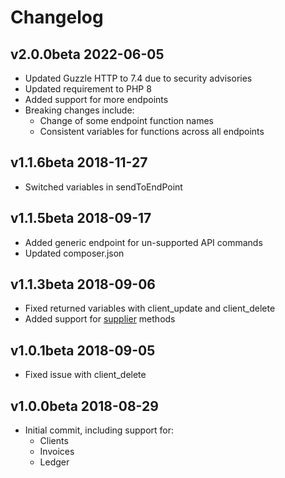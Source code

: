 # Changelog

## v2.0.0beta 2022-06-05

* Updated Guzzle HTTP to 7.4 due to security advisories
* Updated requirement to PHP 8
* Added support for more endpoints
* Breaking changes include:
  * Change of some endpoint function names
  * Consistent variables for functions across all endpoints

## v1.1.6beta 2018-11-27

* Switched variables in sendToEndPoint

## v1.1.5beta 2018-09-17

* Added generic endpoint for un-supported API commands
* Updated composer.json

## v1.1.3beta 2018-09-06

* Fixed returned variables with client_update and client_delete
* Added support for [supplier](https://api.quickfile.co.uk/method/supplier) methods

## v1.0.1beta 2018-09-05

* Fixed issue with client_delete

## v1.0.0beta 2018-08-29

* Initial commit, including support for:
  * Clients
  * Invoices
  * Ledger

